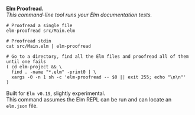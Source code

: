 __Elm Proofread.__  
_This command-line tool runs your Elm documentation tests._

```shell
# Proofread a single file
elm-proofread src/Main.elm

# Proofread stdin
cat src/Main.elm | elm-proofread

# Go to a directory, find all the Elm files and proofread all of them until one fails
( cd elm-project && \
  find . -name "*.elm" -print0 | \
  xargs -0 -n 1 sh -c 'elm-proofread -- $0 || exit 255; echo "\n\n"'
)
```

Built for `Elm v0.19`, slightly experimental.  
This command assumes the Elm REPL can be run and can locate an `elm.json` file.
